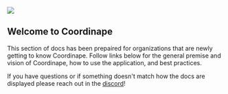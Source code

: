 <img src="/images/ape4_500.jpg"></img>

## Welcome to Coordinape

This section of docs has been prepaired for organizations that are newly getting to know Coordinape.  Follow links below for the general premise and vision of Coordinape, how to use the application, and best practices.

If you have questions or if something doesn't match how the docs are displayed please reach out in the [discord](https://discord.gg/PjWyE2eG)! 
